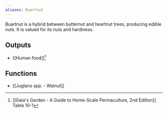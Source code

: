 ```yaml
---
aliases: Buartnut
---
```

Buartnut is a hybrid between butternut and heartnut trees, producing edible nuts. It is valued for its nuts and hardiness.
## Outputs
- [[Human food]][^1]
## Functions
- [[Juglans spp. - Walnut]]

[^1]: [[Gaia's Garden - A Guide to Home-Scale Permaculture, 2nd Edition]] Table 10-1
